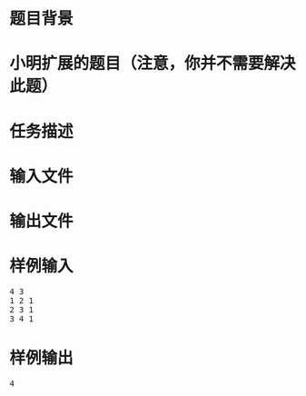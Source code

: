 

# 题目背景



# 小明扩展的题目（注意，你并不需要解决此题）



# 任务描述



# 输入文件



# 输出文件



# 样例输入


<pre>4 3
1 2 1
2 3 1
3 4 1
</pre>

# 样例输出


<pre>4
</pre>
